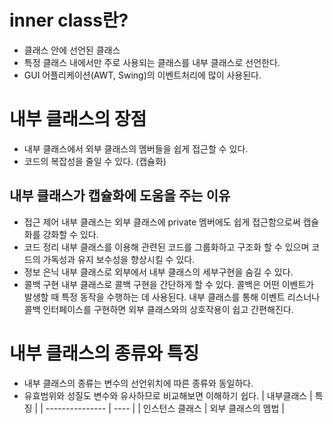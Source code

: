 # inner class란?
- 클래스 안에 선언된 클래스
- 특정 클래스 내에서만 주로 사용되는 클래스를 내부 클래스로 선언한다.
- GUI 어플리케이션(AWT, Swing)의 이벤트처리에 많이 사용된다.

# 내부 클래스의 장점
- 내부 클래스에서 외부 클래스의 멤버들을 쉽게 접근할 수 있다.
- 코드의 복잡성을 줄일 수 있다. (캡슐화)
## 내부 클래스가 캡슐화에 도움을 주는 이유
- 접근 제어
내부 클래스는 외부 클래스에 private 멤버에도 쉽게 접근함으로써 캡슐화를 강화할 수 있다.
- 코드 정리
내부 클래스를 이용해 관련된 코드를 그룹화하고 구조화 할 수 있으며 코드의 가독성과 유지 보수성을 향상시킬 수 있다.
- 정보 은닉
내부 클래스로 외부에서 내부 클래스의 세부구현을 숨길 수 있다.
- 콜백 구현
내부 클래스로 콜백 구현을 간단하게 할 수 있다. 콜백은 어떤 이벤트가 발생할 때 특정 동작을 수행하는 데 사용된다. 내부 클래스를 통해 이벤트 리스너나 콜백 인터페이스를 구현하면 외부 클래스와의 상호작용이 쉽고 간편해진다.

# 내부 클래스의 종류와 특징
- 내부 클래스의 종류는 변수의 선언위치에 따른 종류와 동일하다.
- 유효범위와 성질도 변수와 유사하므로 비교해보면 이해하기 쉽다.
| 내부클래스      | 특징 |
| --------------- | ---- |
| 인스턴스 클래스 | 외부 클래스의 멤법     |
